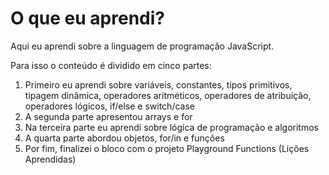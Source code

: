 # O que eu aprendi?

Aqui eu aprendi sobre a linguagem de programação JavaScript.

Para isso o conteúdo é dividido em cinco partes:
1. Primeiro eu aprendi sobre variáveis, constantes, tipos primitivos, tipagem dinâmica, operadores aritméticos, operadores de atribuição, operadores lógicos, if/else e switch/case
2. A segunda parte apresentou arrays e for
3. Na terceira parte eu aprendi sobre lógica de programação e algoritmos
4. A quarta parte abordou objetos, for/in e funções
5. Por fim, finalizei o bloco com o projeto Playground Functions (Lições Aprendidas)
